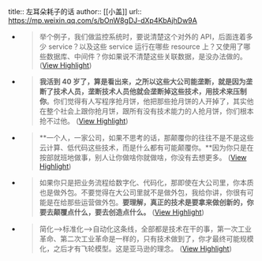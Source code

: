 title:: 左耳朵耗子的话
author:: [[小盖]]
url:: https://mp.weixin.qq.com/s/bOnW8gDJ-dXp4KbAjhDw9A

- > 举个例子，我们做监控系统时，要说清楚这个对外的 API，后面连着多少 service？以及这些 service 运行在哪些 resource 上？又使用了哪些数据库、中间件？你如果说不清楚这些关联数据，是没办法做的。 ([View Highlight](https://read.readwise.io/read/01h0st4n9nw8rnnncm2mjm9wrd))
- > **我活到 40 岁了，算是看出来，之所以这些大公司能垄断，就是因为垄断了技术人员，垄断技术人员他就会垄断掉这些技术，用技术来压制你**。你们觉得有人写程序抢月饼，他把那些抢月饼的人开掉了，其实他在整个社会上跟你抢月饼，跟所有没有技术能力的人抢月饼，你们根本抢不过他。 ([View Highlight](https://read.readwise.io/read/01h0stbn8fj3mcm78s7dka5bm0))
- > **一个人，一家公司，如果不思考的话，那颠覆你的往往不是不是这些云计算、低代码这些技术，而是什么都有可能颠覆你。**因为你只是在按部就班地做事，别人让你做啥你就做啥，你没有去想更多。 ([View Highlight](https://read.readwise.io/read/01h0stg4abvq3wptdxmk9g7j1x))
- > 如果你只是把业务流程给数字化、代码化，那即使在大公司里，你本质也是做外包。不要觉得在大公司里就不是做外包，我给你讲，你很有可能是在给那些运营做外包。**要理解，真正的技术是要拿来做创新的，你要去颠覆点什么，要去创造点什么。** ([View Highlight](https://read.readwise.io/read/01h0stjq4ghsfh1h7xa56s6fw1))
- > 简化—>标准化—>自动化这条线，全部都是技术在干的事，第一次工业革命、第二次工业革命是一样的，只有技术做到了，你才最终可能规模化，之后才有飞轮模型。这是亚马逊的理念。 ([View Highlight](https://read.readwise.io/read/01h0stvjchhv1e0eday0axk5s9))